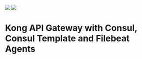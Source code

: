 [![](https://images.microbadger.com/badges/image/rodrigozc/kong.svg)](https://microbadger.com/images/rodrigozc/kong "Get your own image badge on microbadger.com") [![](https://images.microbadger.com/badges/version/rodrigozc/kong.svg)](https://microbadger.com/images/rodrigozc/kong "Get your own version badge on microbadger.com")

# Kong API Gateway with Consul, Consul Template and Filebeat Agents
